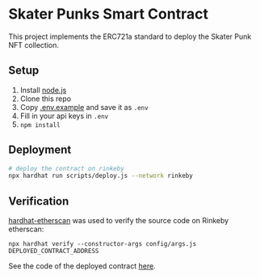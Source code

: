 # Skater Punks Smart Contract

This project implements the ERC721a standard to deploy the Skater Punk NFT collection.

## Setup

1. Install [node.js](https://nodejs.org/en/download/)
2. Clone this repo
3. Copy [.env.example](.env.example) and save it as `.env`
4. Fill in your api keys in `.env`
5. `npm install`

## Deployment

```bash
# deploy the contract on rinkeby
npx hardhat run scripts/deploy.js --network rinkeby
```

## Verification

[hardhat-etherscan](https://hardhat.org/plugins/nomiclabs-hardhat-etherscan.html#complex-arguments) was used to verify the source code on Rinkeby etherscan:

```
npx hardhat verify --constructor-args config/args.js DEPLOYED_CONTRACT_ADDRESS
```

See the code of the deployed contract [here](https://rinkeby.etherscan.io/address/0x1591E3cDB0360ABDb764B6c9F8F61F9794fdf12c#code).
